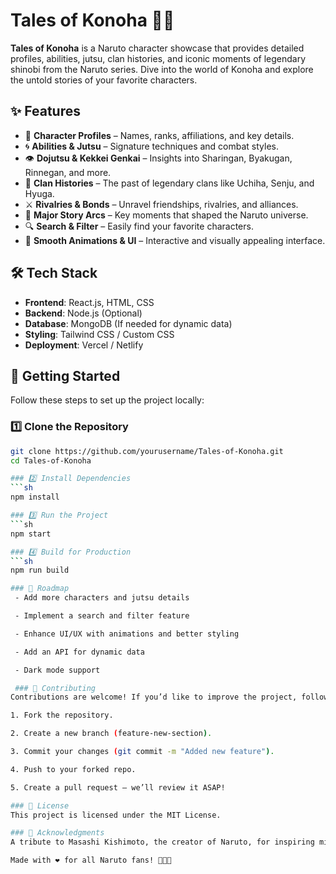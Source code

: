 # Tales of Konoha 🍃🔥  

**Tales of Konoha** is a Naruto character showcase that provides detailed profiles, abilities, jutsu, clan histories, and iconic moments of legendary shinobi from the Naruto series. Dive into the world of Konoha and explore the untold stories of your favorite characters.  

## ✨ Features  
- 📜 **Character Profiles** – Names, ranks, affiliations, and key details.  
- 🌀 **Abilities & Jutsu** – Signature techniques and combat styles.  
- 👁️ **Dojutsu & Kekkei Genkai** – Insights into Sharingan, Byakugan, Rinnegan, and more.  
- 🏯 **Clan Histories** – The past of legendary clans like Uchiha, Senju, and Hyuga.  
- ⚔️ **Rivalries & Bonds** – Unravel friendships, rivalries, and alliances.  
- 📖 **Major Story Arcs** – Key moments that shaped the Naruto universe.  
- 🔍 **Search & Filter** – Easily find your favorite characters.  
- 🎨 **Smooth Animations & UI** – Interactive and visually appealing interface.  

## 🛠️ Tech Stack  
- **Frontend**: React.js, HTML, CSS  
- **Backend**: Node.js (Optional)  
- **Database**: MongoDB (If needed for dynamic data)  
- **Styling**: Tailwind CSS / Custom CSS  
- **Deployment**: Vercel / Netlify  

## 🚀 Getting Started  
Follow these steps to set up the project locally:  

### 1️⃣ Clone the Repository  
```sh
git clone https://github.com/yourusername/Tales-of-Konoha.git
cd Tales-of-Konoha

### 2️⃣ Install Dependencies
```sh
npm install

### 3️⃣ Run the Project
```sh
npm start

### 4️⃣ Build for Production
```sh
npm run build

### 📌 Roadmap
 - Add more characters and jutsu details

 - Implement a search and filter feature

 - Enhance UI/UX with animations and better styling

 - Add an API for dynamic data

 - Dark mode support

 ### 🤝 Contributing
Contributions are welcome! If you’d like to improve the project, follow these steps:

1. Fork the repository.

2. Create a new branch (feature-new-section).

3. Commit your changes (git commit -m "Added new feature").

4. Push to your forked repo.

5. Create a pull request – we’ll review it ASAP!

### 📜 License
This project is licensed under the MIT License.

### 🌟 Acknowledgments
A tribute to Masashi Kishimoto, the creator of Naruto, for inspiring millions with his storytelling.

Made with ❤️ for all Naruto fans! 🚀🍃🔥

